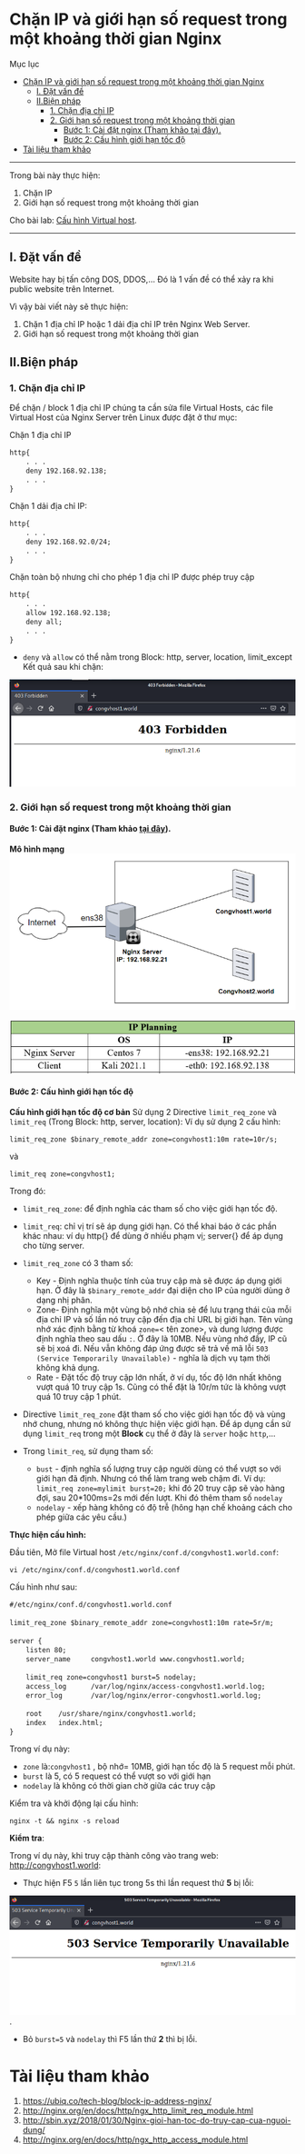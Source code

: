 # Chặn IP và giới hạn số request trong một khoảng thời gian Nginx

Mục lục
- [Chặn IP và giới hạn số request trong một khoảng thời gian Nginx](#chặn-ip-và-giới-hạn-số-request-trong-một-khoảng-thời-gian-nginx)
  - [I. Đặt vấn đề](#i-đặt-vấn-đề)
  - [II.Biện pháp](#iibiện-pháp)
    - [1. Chặn địa chỉ IP](#1-chặn-địa-chỉ-ip)
    - [2. Giới hạn số request trong một khoảng thời gian](#2-giới-hạn-số-request-trong-một-khoảng-thời-gian)
      - [Bước 1: Cài đặt nginx (Tham khảo tại đây).](#bước-1-cài-đặt-nginx-tham-khảo-tại-đây)
      - [Bước 2: Cấu hình giới hạn tốc độ](#bước-2-cấu-hình-giới-hạn-tốc-độ)
- [Tài liệu tham khảo](#tài-liệu-tham-khảo)

---
Trong bài này thực hiện:
1. Chặn IP
2. Giới hạn số request trong một khoảng thời gian

Cho bài lab: [Cấu hình Virtual host](./Cau-hinh-virtual-host.md).

---

## I. Đặt vấn đề
Website hay bị tấn công DOS, DDOS,… Đó là 1 vấn đề có thể xảy ra khi public website trên Internet.

Vì vậy bài viết này sẽ thực hiện:
1. Chặn 1 địa chỉ IP hoặc 1 dải địa chỉ IP trên Nginx Web Server.
2. Giới hạn số request trong một khoảng thời gian

## II.Biện pháp
### 1. Chặn địa chỉ IP
Để chặn / block 1 địa chỉ IP chúng ta cần sửa file Virtual Hosts, các file Virtual Host của Nginx Server trên Linux được đặt ở thư mục:

Chặn 1 địa chỉ IP

```
http{
    . . .
    deny 192.168.92.138;
    . . .
}
```
Chặn 1 dải địa chỉ IP:
```
http{
    . . .
    deny 192.168.92.0/24;
    . . .
}
```
Chặn toàn bộ nhưng chỉ cho phép 1 địa chỉ IP được phép truy cập
```
http{
    . . .
    allow 192.168.92.138;
    deny all;
    . . .
}
```
- `deny` và `allow` có thể nằm trong Block: http, server, location, limit_except
Kết quả sau khi chặn:

![](./image/kqchanip.png)
### 2. Giới hạn số request trong một khoảng thời gian


#### Bước 1: Cài đặt nginx (Tham khảo [tại đây](Cau-hinh-virtual-host.md)).
**Mô hình mạng**
![](./image/mhmvhost.png)

![](./image/ipplanning1.png)

#### Bước 2: Cấu hình giới hạn tốc độ
**Cấu hình giới hạn tốc độ cơ bản**
Sử dụng 2 Directive `limit_req_zone` và `limit_req` (Trong Block: http, server, location):
Ví dụ sử dụng 2 cấu hình:
```
limit_req_zone $binary_remote_addr zone=congvhost1:10m rate=10r/s;
```
và
```
limit_req zone=congvhost1;
```
Trong đó:
- `limit_req_zone`: để định nghĩa các tham số cho việc giới hạn tốc độ.
- `limit_req`: chỉ vị trí sẽ áp dụng giới hạn. Có thể khai báo ở các phần khác nhau: ví dụ http{} để dùng ở nhiều phạm vị; server{} để áp dụng cho từng server.
- `limit_req_zone` có 3 tham số:
  - Key - Định nghĩa thuộc tính của truy cập mà sẽ được áp dụng giới hạn. Ở đây là `$binary_remote_addr` đại diện cho IP của người dùng ở dạng nhị phân.
  - Zone- Định nghĩa một vùng bộ nhớ chia sẻ để lưu trạng thái của mỗi địa chỉ IP và số lần nó truy cập đến địa chỉ URL bị giới hạn. Tên vùng nhớ xác định bằng từ khoá `zone=`< tên zone>, và dung lượng được định nghĩa theo sau dấu `:`. Ở đây là 10MB. Nếu vùng nhớ đầy, IP cũ sẽ bị xoá đi. Nếu vẫn không đáp ứng được sẽ trả về mã lỗi `503 (Service Temporarily Unavailable)` - nghĩa là dịch vụ tạm thời không khả dụng.
  - Rate - Đặt tốc độ truy cập lớn nhất, ở ví dụ, tốc độ lớn nhất không vượt quá 10 truy cập 1s. Cũng có thể đặt là 10r/m tức là không vượt quá 10 truy cập 1 phút.
- Directive `limit_req_zone` đặt tham số cho việc giới hạn tốc độ và vùng nhớ chung, nhưng nó không thực hiện việc giới hạn. Để áp dụng cần sử dụng `limit_req` trong một **Block** cụ thể ở đây là `server` hoặc `http`,...

- Trong `limit_req`, sử dụng tham số:
  - `bust` - định nghĩa số lượng truy cập người dùng có thể vượt so với giới hạn đã định. Nhưng có thể làm trang web chậm đi. Ví dụ: `limit_req zone=mylimit burst=20;` khi đó 20 truy cập sẽ vào hàng đợi, sau 20*100ms=2s mới đến lượt. Khi đó thêm tham số `nodelay`
  - `nodelay` - xếp hàng không có độ trễ (hông hạn chế khoảng cách cho phép giữa các yêu cầu.)


**Thực hiện cấu hình:**

Đầu tiên, Mở file Virtual host `/etc/nginx/conf.d/congvhost1.world.conf`:
```
vi /etc/nginx/conf.d/congvhost1.world.conf
```
Cấu hình  như sau:
```
#/etc/nginx/conf.d/congvhost1.world.conf

limit_req_zone $binary_remote_addr zone=congvhost1:10m rate=5r/m;

server {
    listen 80;
    server_name     congvhost1.world www.congvhost1.world;

    limit_req zone=congvhost1 burst=5 nodelay;
    access_log      /var/log/nginx/access-congvhost1.world.log;
    error_log       /var/log/nginx/error-congvhost1.world.log;

    root    /usr/share/nginx/congvhost1.world;
    index   index.html;
}
```
Trong ví dụ này:
- `zone` là:`congvhost1` , bộ nhớ= 10MB, giới hạn tốc độ là 5 request mỗi phút.
- `burst` là 5, có 5 request có thể vượt so với giới hạn
- `nodelay` là không có thời gian chờ giữa các truy cập

Kiểm tra và khởi động lại cấu hình:
```
nginx -t && nginx -s reload
```
**Kiểm tra**:

Trong ví dụ này, khi truy cập thành công vào trang web: http://congvhost1.world:
- Thực hiện F5 `5` lần liên tục trong 5s thì lần request thứ **5** bị lỗi:

![](./image/loi.png).

- Bỏ `burst=5` và `nodelay` thì F5 lần thứ **2** thì bị lỗi.
# Tài liệu tham khảo

1. https://ubiq.co/tech-blog/block-ip-address-nginx/
2. http://nginx.org/en/docs/http/ngx_http_limit_req_module.html
3. http://sbin.xyz/2018/01/30/Nginx-gioi-han-toc-do-truy-cap-cua-nguoi-dung/
4. http://nginx.org/en/docs/http/ngx_http_access_module.html